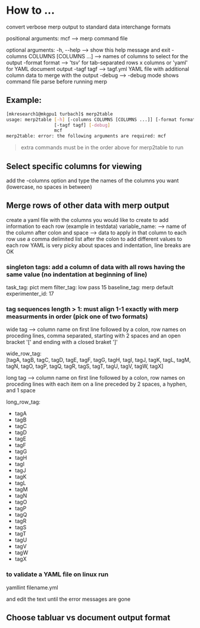 # How to ...

convert verbose merp output to standard data interchange formats 

positional arguments:
  mcf  --> merp command file

optional arguments: 
  -h, --help --> show this help message and exit
  -columns COLUMNS [COLUMNS ...] --> names of columns to select for the output
 -format format --> 'tsv' for tab-separated rows x columns or 'yaml' for YAML document output
  -tagf tagf --> tagf.yml YAML file with additional column data to merge with the output
  -debug --> -debug mode shows command file parse before running merp


## Example:

```bash
[mkresearch1@mkgpu1 turbach]$ merp2table
usage: merp2table [-h] [-columns COLUMNS [COLUMNS ...]] [-format format]
                  [-tagf tagf] [-debug]
                  mcf
merp2table: error: the following arguments are required: mcf

```

> extra commands must be in the order above for merp2table to run

## Select specific columns for viewing
add the -columns option and type the names of the columns you want (lowercase, no spaces in between)

## Merge rows of other data with merp output
create a yaml file with the columns you would like to create to add information to each row (example in testdata) 
 variable_name:  --> name of the column 
 after colon and space  --> data to apply in that column to each row 
 use a comma delimited list after the colon to add different values to each row 
YAML is very picky about spaces and indentation, line breaks are OK 

### singleton tags: add a column of data with all rows having the same value (no indentation at beginning of line) 
task_tag: pict mem 
filter_tag: low pass 15 
baseline_tag: merp default 
experimenter_id: 17 

### tag sequences length > 1: must align 1-1 exactly with merp measurments in order (pick one of two formats)
wide tag  --> column name on first line followed by a colon, row names on proceding lines, comma separated, starting with 2 spaces and an open bracket '[' and ending with a closed braket ']' 

wide_row_tag:  
  [tagA, tagB, tagC, tagD, tagE, tagF, tagG, tagH, tagI, tagJ,
  tagK, tagL, tagM, tagN, tagO, tagP, tagQ, tagR, tagS, tagT, 
  tagU, tagV, tagW, tagX] 

long tag --> column name on first line followed by a colon, row names on proceding lines with each item on a line preceded by 2 spaces, a hyphen, and 1 space 

long_row_tag:  
  - tagA 
  - tagB 
  - tagC 
  - tagD 
  - tagE 
  - tagF 
  - tagG 
  - tagH 
  - tagI 
  - tagJ 
  - tagK 
  - tagL 
  - tagM 
  - tagN 
  - tagO 
  - tagP 
  - tagQ 
  - tagR 
  - tagS 
  - tagT 
  - tagU 
  - tagV 
  - tagW 
  - tagX 

### to validate a YAML file on linux run
yamllint filename.yml 

and edit the text until the error messages are gone


## Choose tabluar vs document output format

